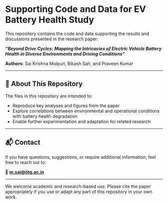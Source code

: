 # Supporting Code and Data for EV Battery Health Study

This repository contains the code and data supporting the results and discussions presented in the research paper:

**_“Beyond Drive Cycles: Mapping the Intricacies of Electric Vehicle Battery Health in Diverse Environments and Driving Conditions”_**

**Authors**: Sai Krishna Mulpuri, Bikash Sah, and Praveen Kumar

---

## 📄 About This Repository

The files in this repository are intended to:
- Reproduce key analyses and figures from the paper
- Explore correlations between environmental and operational conditions with battery health degradation
- Enable further experimentation and adaptation for related research

---

## 📬 Contact

If you have questions, suggestions, or require additional information, feel free to reach out to:

📧 **m.sai@iitg.ac.in**

---

We welcome academic and research-based use. Please cite the paper appropriately if you use or adapt any part of this repository in your own work.
